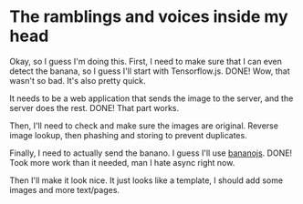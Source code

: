 # The ramblings and voices inside my head

Okay, so I guess I'm doing this. First, I need to make sure that I can even detect the banana, so I guess I'll start with Tensorflow.js. DONE! Wow, that wasn't so bad. It's also pretty quick.

It needs to be a web application that sends the image to the server, and the server does the rest. DONE! That part works.

Then, I'll need to check and make sure the images are original. Reverse image lookup, then phashing and storing to prevent duplicates.

Finally, I need to actually send the banano. I guess I'll use [bananojs](https://github.com/BananoCoin/bananojs). DONE! Took more work than it needed, man I hate async right now.

Then I'll make it look nice. It just looks like a template, I should add some images and more text/pages.
